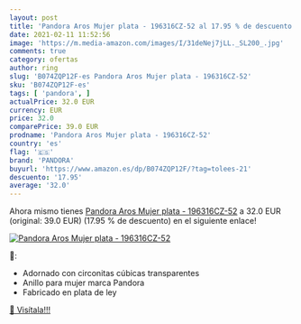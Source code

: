 ```yaml
---
layout: post
title: 'Pandora Aros Mujer plata - 196316CZ-52 al 17.95 % de descuento'
date: 2021-02-11 11:52:56
image: 'https://m.media-amazon.com/images/I/31deNej7jLL._SL200_.jpg'
comments: true
category: ofertas
author: ring
slug: 'B074ZQP12F-es Pandora Aros Mujer plata - 196316CZ-52'
sku: 'B074ZQP12F-es'
tags: [ 'pandora', ]
actualPrice: 32.0 EUR
currency: EUR
price: 32.0
comparePrice: 39.0 EUR
prodname: 'Pandora Aros Mujer plata - 196316CZ-52'
country: 'es'
flag: '🇪🇸'
brand: 'PANDORA'
buyurl: 'https://www.amazon.es/dp/B074ZQP12F/?tag=tolees-21'
descuento: '17.95'
average: '32.0'
---
```


Ahora mismo tienes [Pandora Aros Mujer plata - 196316CZ-52](https://www.amazon.es/dp/B074ZQP12F/?tag=tolees-21) a 32.0 EUR (original: 39.0 EUR) (17.95 %  de descuento) en el siguiente enlace!

[![Pandora Aros Mujer plata - 196316CZ-52](https://m.media-amazon.com/images/I/31deNej7jLL._SL200_.jpg)](https://www.amazon.es/dp/B074ZQP12F/?tag=tolees-21)

🔎:

- Adornado con circonitas cúbicas transparentes
- Anillo para mujer marca Pandora
- Fabricado en plata de ley

[🛒 Visítala!!!](https://www.amazon.es/dp/B074ZQP12F/?tag=tolees-21)

